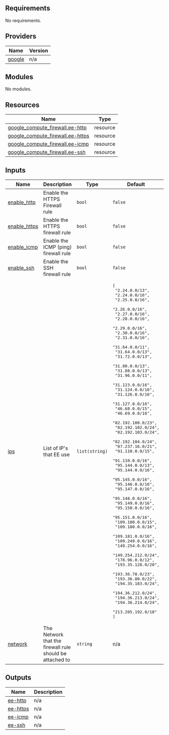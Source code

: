 ## Requirements

No requirements.

## Providers

| Name | Version |
|------|---------|
| <a name="provider_google"></a> [google](#provider\_google) | n/a |

## Modules

No modules.

## Resources

| Name | Type |
|------|------|
| [google_compute_firewall.ee-http](https://registry.terraform.io/providers/hashicorp/google/latest/docs/resources/compute_firewall) | resource |
| [google_compute_firewall.ee-https](https://registry.terraform.io/providers/hashicorp/google/latest/docs/resources/compute_firewall) | resource |
| [google_compute_firewall.ee-icmp](https://registry.terraform.io/providers/hashicorp/google/latest/docs/resources/compute_firewall) | resource |
| [google_compute_firewall.ee-ssh](https://registry.terraform.io/providers/hashicorp/google/latest/docs/resources/compute_firewall) | resource |

## Inputs

| Name | Description | Type | Default | Required |
|------|-------------|------|---------|:--------:|
| <a name="input_enable_http"></a> [enable\_http](#input\_enable\_http) | Enable the HTTPS Firewall rule | `bool` | `false` | no |
| <a name="input_enable_https"></a> [enable\_https](#input\_enable\_https) | Enable the HTTPS firewall rule | `bool` | `false` | no |
| <a name="input_enable_icmp"></a> [enable\_icmp](#input\_enable\_icmp) | Enable the ICMP (ping) firewall rule | `bool` | `false` | no |
| <a name="input_enable_ssh"></a> [enable\_ssh](#input\_enable\_ssh) | Enable the SSH firewall rule | `bool` | `false` | no |
| <a name="input_ips"></a> [ips](#input\_ips) | List of IP's that EE use | `list(string)` | <pre>[<br>  "2.24.0.0/13",<br>  "2.24.0.0/16",<br>  "2.25.0.0/16",<br>  "2.26.0.0/16",<br>  "2.27.0.0/16",<br>  "2.28.0.0/16",<br>  "2.29.0.0/16",<br>  "2.30.0.0/16",<br>  "2.31.0.0/16",<br>  "31.64.0.0/11",<br>  "31.64.0.0/13",<br>  "31.72.0.0/13",<br>  "31.80.0.0/13",<br>  "31.88.0.0/13",<br>  "31.96.0.0/11",<br>  "31.123.0.0/16",<br>  "31.124.0.0/16",<br>  "31.126.0.0/16",<br>  "31.127.0.0/16",<br>  "46.68.0.0/15",<br>  "46.69.0.0/16",<br>  "82.192.100.0/23",<br>  "82.192.102.0/24",<br>  "82.192.103.0/24",<br>  "82.192.104.0/24",<br>  "87.237.16.0/21",<br>  "91.110.0.0/15",<br>  "91.110.0.0/16",<br>  "95.144.0.0/13",<br>  "95.144.0.0/16",<br>  "95.145.0.0/16",<br>  "95.146.0.0/16",<br>  "95.147.0.0/16",<br>  "95.148.0.0/16",<br>  "95.149.0.0/16",<br>  "95.150.0.0/16",<br>  "95.151.0.0/16",<br>  "109.180.0.0/15",<br>  "109.180.0.0/16",<br>  "109.181.0.0/16",<br>  "109.249.0.0/16",<br>  "149.254.0.0/16",<br>  "149.254.212.0/24",<br>  "178.96.0.0/12",<br>  "193.35.128.0/20",<br>  "193.36.78.0/23",<br>  "193.36.80.0/22",<br>  "194.35.183.0/24",<br>  "194.36.212.0/24",<br>  "194.36.213.0/24",<br>  "194.36.214.0/24",<br>  "213.205.192.0/18"<br>]</pre> | no |
| <a name="input_network"></a> [network](#input\_network) | The Network that the firewall rule should be attached to | `string` | n/a | yes |

## Outputs

| Name | Description |
|------|-------------|
| <a name="output_ee-http"></a> [ee-http](#output\_ee-http) | n/a |
| <a name="output_ee-https"></a> [ee-https](#output\_ee-https) | n/a |
| <a name="output_ee-icmp"></a> [ee-icmp](#output\_ee-icmp) | n/a |
| <a name="output_ee-ssh"></a> [ee-ssh](#output\_ee-ssh) | n/a |
